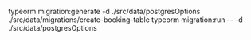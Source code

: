 typeorm migration:generate -d ./src/data/postgresOptions ./src/data/migrations/create-booking-table
typeorm migration:run -- -d ./src/data/postgresOptions
